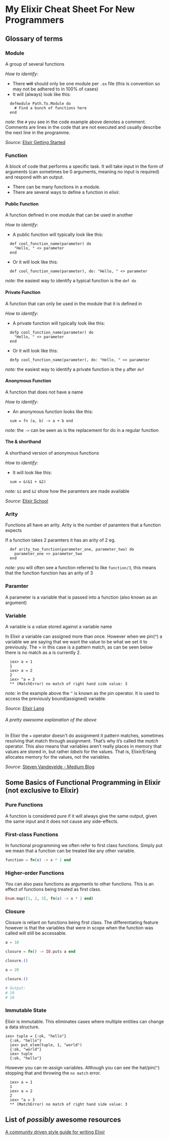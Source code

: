 # My Elixir Cheat Sheet For New Programmers

## Glossary of terms

### Module
A group of several functions

_How to identify_:
* There ~~will~~ should only be one module per ```.ex``` file (this is convention so may not be adhered to in 100% of cases)
* It will (always) look like this:
```
  defmodule Path.To.Module do
    # Find a bunch of functions here
  end
```
  _note_: the ```#``` you see in the code example above denotes a comment. Comments are lines in the code that are not executed and usually describe the next line in the programme.

  _Source_: [Elixir Getting Started](http://elixir-lang.org/getting-started/modules.html)

### Function
A block of code that performs a specific task. It will take input in the form of arguments (can sometimes be 0 arguments, meaning no input is required) and respond with an output. 

* There can be many functions in a module.
* There are several ways to define a function in elixir.

#### Public Function
A function defined in one module that can be used in another

_How to identify_:
* A public function will typically look like this:
```
  def cool_function_name(parameter) do
    "Hello, " <> parameter
  end
```
* Or it will look like this:
```
  def cool_function_name(parameter), do: "Hello, " <> parameter
```
_note:_ the easiest way to identify a typical function is the ```def do```

#### Private Function
A function that can only be used in the module that it is defined in

_How to identify_:
* A private function will typically look like this:
```
  defp cool_function_name(parameter) do
    "Hello, " <> parameter
  end
```
* Or it will look like this:
```
  defp cool_function_name(parameter), do: "Hello, " <> parameter
```
_note:_ the easiest way to identify a private function is the ```p``` after ```def```

#### Anonymous Function
A function that does not have a name

_How to identify_:
* An anonymous function looks like this:
```
  sum = fn (a, b) -> a + b end
```
_note:_ the ```->``` can be seen as is the replacement for do in a regular function

#### The & shorthand
A shorthand version of anonymous functions

_How to identify_:
* It will look like this:
```
  sum = &(&1 + &2)
```
_note:_ ```&1``` and ```&2``` show how the paramters are made available

  _Source_: [Elixir School](https://elixirschool.com/lessons/basics/functions/)

### Arity
Functions all have an arity. Arity is the number of paramters that a function expects

If a function takes 2 paramters it has an arity of 2 eg.
```
  def arity_two_function(parameter_one, parameter_two) do
    parameter_one <> parameter_two
  end
```
_note:_ you will often see a function referred to like ```function/3```, this means that the function function has an arity of 3

### Paramter
A parameter is a variable that is passed into a function (also known as an argument)

### Variable
A variable is a value stored against a variable name

In Elixir a variable can assigned more than once. However when we pin(^) a variable we are saying that we want the value to be what we set it to previously. The = in this case is a pattern match, as can be seen below there is no match as a is currently 2.
```
  iex> a = 1
  1
  iex> a = 2
  2
  iex> ^a = 3
  ** (MatchError) no match of right hand side value: 3
```
  _note:_ in the example above the ```^``` is known as the pin operator. It is used to access the previously bound(assigned) variable.

  _Source_: [Elixir Lang](http://elixir-lang.org/crash-course.html#variable-names)

###### A pretty awesome explanation of the above
In Elixir the `=` operator doesn't do assignment it pattern matches, sometimes resolving that match through assignment. That’s why it’s called the _match_ operator. This also means that variables aren’t really places in memory that values are stored in, but rather _labels_ for the values. That is, Elixir/Erlang allocates memory for the values, not the variables.

_Source_: [Steven Vandevelde - Medium Blog](https://medium.com/making-internets/functional-programming-elixir-pt-1-the-basics-bd3ce8d68f1b#.by1sux69o)

## Some Basics of Functional Programming in Elixir (not exclusive to Elixir)

### Pure Functions

A function is considered pure if it will always give the same output, given the same input and it does not cause any side-effects.

### First-class Functions

In functional programming we often refer to first class functions. Simply put we mean that a function can be treated like any other variable.

```elixir
function = fn(x) -> x * 2 end
```

### Higher-order Functions

You can also pass functions as arguments to other functions. This is an effect of functions being treated as first class.

```elixir
Enum.map([1, 2, 3], fn(x) -> x * 2 end)
```

### Closure

Closure is reliant on functions being first class. The differentiating feature however is that the variables that were in scope when the function was called will still be accessable.

```elixir
a = 10

closure = fn() -> IO.puts a end

closure.()

a = 20

closure.()

# Output:
# 10
# 10
```

### Immutable State

Elixir is immutable. This eliminates cases where multiple entities can change a data structure.
```
iex> tuple = {:ok, "hello"}
  {:ok, "hello"}
  iex> put_elem(tuple, 1, "world")
  {:ok, "world"}
  iex> tuple
  {:ok, "hello"}
```
However you can re-assign variables. Although you can see the hat/pin(`^`) stopping that and throwing the `no match` error.
```
  iex> a = 1
  1
  iex> a = 2
  2
  iex> ^a = 3
  ** (MatchError) no match of right hand side value: 3
```

## List of ___possibly___ awesome resources

[A community driven style guide for writing Elixir](http://elixir.community/styleguide)
